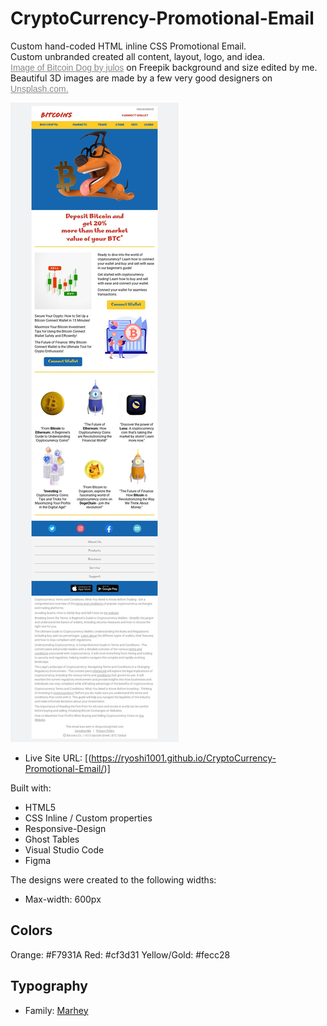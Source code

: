 # CryptoCurrency-Promotional-Email
Custom hand-coded HTML inline CSS Promotional Email.<br>
Custom unbranded created all content, layout, logo, and idea.<br> 
<a style="font-size: 14px; font-family: Arial, Helvetica, sans-serif; color: #8a8a8a;" href="https://www.freepik.com/free-photo/fun-dog-3d-illustration_14197632.htm#query=bitcoin%20cartoon&position=20&from_view=keyword&track=ais">Image of Bitcoin Dog by julos</a> on Freepik background and size edited by me. Beautiful 3D images are made by a few very good designers on <a style="font-size: 14px; font-family: Arial, Helvetica, sans-serif; color: #8a8a8a;" href="https://unsplash.com/">Unsplash.com.</a>

![](email-preview-promotional-fullview.jpeg)

- Live Site URL: [(https://ryoshi1001.github.io/CryptoCurrency-Promotional-Email/)]

Built with:
- HTML5 
- CSS Inline / Custom properties
- Responsive-Design
- Ghost Tables
- Visual Studio Code
- Figma
  
The designs were created to the following widths:
- Max-width: 600px
  
## Colors
Orange: #F7931A
Red: #cf3d31
Yellow/Gold: #fecc28

## Typography
- Family: [Marhey](https://fonts.google.com/specimen/Marhey?query=marhey)


